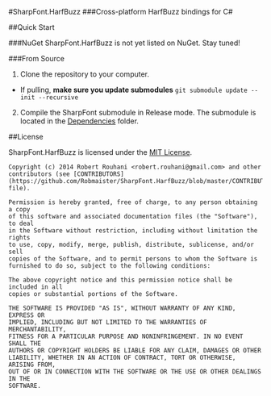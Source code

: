 #SharpFont.HarfBuzz
###Cross-platform HarfBuzz bindings for C&#35;

##Quick Start

###NuGet
SharpFont.HarfBuzz is not yet listed on NuGet. Stay tuned!

###From Source
1. Clone the repository to your computer.
  - If pulling, **make sure you update submodules** `git submodule update --init --recursive`
2. Compile the SharpFont submodule in Release mode. The submodule is located in the [Dependencies](https://github.com/Robmaister/SharpFont.HarfBuzz/tree/master/Dependencies) folder.

##License

SharpFont.HarfBuzz is licensed under the [MIT License](https://github.com/Robmaister/SharpFont.HarfBuzz/blob/master/LICENSE).

```
Copyright (c) 2014 Robert Rouhani <robert.rouhani@gmail.com> and other contributors (see [CONTRIBUTORS](https://github.com/Robmaister/SharpFont.HarfBuzz/blob/master/CONTRIBUTORS) file).

Permission is hereby granted, free of charge, to any person obtaining a copy
of this software and associated documentation files (the "Software"), to deal
in the Software without restriction, including without limitation the rights
to use, copy, modify, merge, publish, distribute, sublicense, and/or sell
copies of the Software, and to permit persons to whom the Software is
furnished to do so, subject to the following conditions:

The above copyright notice and this permission notice shall be included in all
copies or substantial portions of the Software.

THE SOFTWARE IS PROVIDED "AS IS", WITHOUT WARRANTY OF ANY KIND, EXPRESS OR
IMPLIED, INCLUDING BUT NOT LIMITED TO THE WARRANTIES OF MERCHANTABILITY,
FITNESS FOR A PARTICULAR PURPOSE AND NONINFRINGEMENT. IN NO EVENT SHALL THE
AUTHORS OR COPYRIGHT HOLDERS BE LIABLE FOR ANY CLAIM, DAMAGES OR OTHER
LIABILITY, WHETHER IN AN ACTION OF CONTRACT, TORT OR OTHERWISE, ARISING FROM,
OUT OF OR IN CONNECTION WITH THE SOFTWARE OR THE USE OR OTHER DEALINGS IN THE
SOFTWARE.
```
